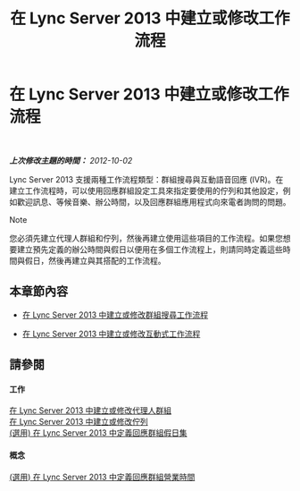 ﻿---
title: 在 Lync Server 2013 中建立或修改工作流程
TOCTitle: 在 Lync Server 2013 中建立或修改工作流程
ms:assetid: 5ac1c0f3-e82f-40ca-b972-91950e38c05b
ms:mtpsurl: https://technet.microsoft.com/zh-tw/library/Gg520997(v=OCS.15)
ms:contentKeyID: 49291019
ms.date: 08/10/2015
mtps_version: v=OCS.15
ms.translationtype: HT
---

# 在 Lync Server 2013 中建立或修改工作流程

 

_**上次修改主題的時間：** 2012-10-02_

Lync Server 2013 支援兩種工作流程類型：群組搜尋與互動語音回應 (IVR)。在建立工作流程時，可以使用回應群組設定工具來指定要使用的佇列和其他設定，例如歡迎訊息、等候音樂、辦公時間，以及回應群組應用程式向來電者詢問的問題。

> [!NOTE]  
> 您必須先建立代理人群組和佇列，然後再建立使用這些項目的工作流程。如果您想要建立預先定義的辦公時間與假日以便用在多個工作流程上，則請同時定義這些時間與假日，然後再建立與其搭配的工作流程。



## 本章節內容

  - [在 Lync Server 2013 中建立或修改群組搜尋工作流程](lync-server-2013-create-or-modify-a-hunt-group-workflow.md)

  - [在 Lync Server 2013 中建立或修改互動式工作流程](lync-server-2013-create-or-modify-an-interactive-workflow.md)

## 請參閱

#### 工作

[在 Lync Server 2013 中建立或修改代理人群組](lync-server-2013-create-or-modify-an-agent-group.md)  
[在 Lync Server 2013 中建立或修改佇列](lync-server-2013-create-or-modify-a-queue.md)  
[(選用) 在 Lync Server 2013 中定義回應群組假日集](lync-server-2013-optional-define-response-group-holiday-sets.md)  

#### 概念

[(選用) 在 Lync Server 2013 中定義回應群組營業時間](lync-server-2013-optional-define-response-group-business-hours.md)


